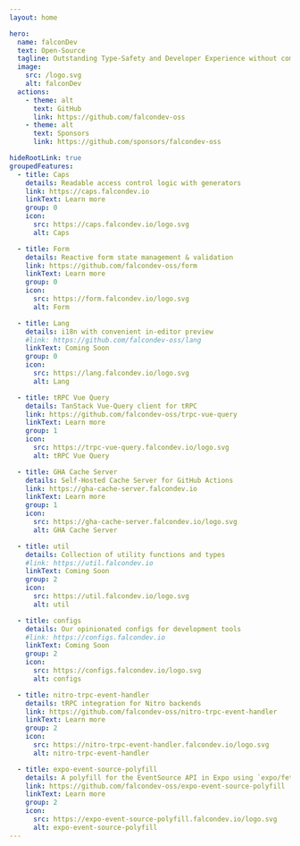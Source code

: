 ```yaml
---
layout: home

hero:
  name: falconDev
  text: Open-Source
  tagline: Outstanding Type-Safety and Developer Experience without compromise.
  image:
    src: /logo.svg
    alt: falconDev
  actions:
    - theme: alt
      text: GitHub
      link: https://github.com/falcondev-oss
    - theme: alt
      text: Sponsors
      link: https://github.com/sponsors/falcondev-oss

hideRootLink: true
groupedFeatures:
  - title: Caps
    details: Readable access control logic with generators
    link: https://caps.falcondev.io
    linkText: Learn more
    group: 0
    icon:
      src: https://caps.falcondev.io/logo.svg
      alt: Caps

  - title: Form
    details: Reactive form state management & validation
    link: https://github.com/falcondev-oss/form
    linkText: Learn more
    group: 0
    icon:
      src: https://form.falcondev.io/logo.svg
      alt: Form

  - title: Lang
    details: i18n with convenient in-editor preview
    #link: https://github.com/falcondev-oss/lang
    linkText: Coming Soon
    group: 0
    icon:
      src: https://lang.falcondev.io/logo.svg
      alt: Lang

  - title: tRPC Vue Query
    details: TanStack Vue-Query client for tRPC
    link: https://github.com/falcondev-oss/trpc-vue-query
    linkText: Learn more
    group: 1
    icon:
      src: https://trpc-vue-query.falcondev.io/logo.svg
      alt: tRPC Vue Query

  - title: GHA Cache Server
    details: Self-Hosted Cache Server for GitHub Actions
    link: https://gha-cache-server.falcondev.io
    linkText: Learn more
    group: 1
    icon:
      src: https://gha-cache-server.falcondev.io/logo.svg
      alt: GHA Cache Server

  - title: util
    details: Collection of utility functions and types
    #link: https://util.falcondev.io
    linkText: Coming Soon
    group: 2
    icon:
      src: https://util.falcondev.io/logo.svg
      alt: util

  - title: configs
    details: Our opinionated configs for development tools
    #link: https://configs.falcondev.io
    linkText: Coming Soon
    group: 2
    icon:
      src: https://configs.falcondev.io/logo.svg
      alt: configs

  - title: nitro-trpc-event-handler
    details: tRPC integration for Nitro backends
    link: https://github.com/falcondev-oss/nitro-trpc-event-handler
    linkText: Learn more
    group: 2
    icon:
      src: https://nitro-trpc-event-handler.falcondev.io/logo.svg
      alt: nitro-trpc-event-handler

  - title: expo-event-source-polyfill
    details: A polyfill for the EventSource API in Expo using `expo/fetch`
    link: https://github.com/falcondev-oss/expo-event-source-polyfill
    linkText: Learn more
    group: 2
    icon:
      src: https://expo-event-source-polyfill.falcondev.io/logo.svg
      alt: expo-event-source-polyfill
---
```

